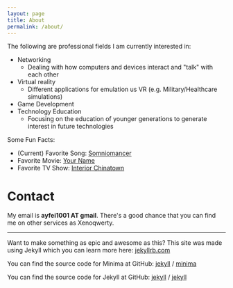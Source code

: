 ```yaml
---
layout: page
title: About
permalink: /about/
---
```


The following are professional fields I am currently interested in:
- Networking
  - Dealing with how computers and devices interact and "talk" with each other
- Virtual reality
  - Different applications for emulation us VR (e.g. Military/Healthcare simulations)
- Game Development
- Technology Education
  - Focusing on the education of younger generations to generate interest in future technologies


Some Fun Facts:
- (Current) Favorite Song: [Somniomancer](https://open.spotify.com/track/5oCptG3RbPTbXKFpVjUgmw)
- Favorite Movie: [Your Name](https://myanimelist.net/anime/32281/Kimi_no_Na_wa)
- Favorite TV Show: [Interior Chinatown](https://www.hulu.com/series/interior-chinatown-52c074a7-5680-4f60-9b7e-a6008238207d)



# Contact
My email is **ayfei1001 AT gmail**. There's a good chance that you can find me on other services as Xenoqwerty.

--------------------------------------------------------------------------------
Want to make something as epic and awesome as this? This site was made using Jekyll which you can learn more here: [jekyllrb.com](https://jekyllrb.com/)

You can find the source code for Minima at GitHub:
[jekyll][jekyll-organization] /
[minima](https://github.com/jekyll/minima)

You can find the source code for Jekyll at GitHub:
[jekyll][jekyll-organization] /
[jekyll](https://github.com/jekyll/jekyll)


[jekyll-organization]: https://github.com/jekyll
